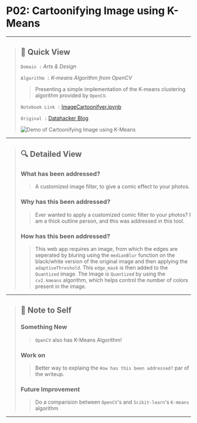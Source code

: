 # P02: Cartoonifying Image using K-Means

---

> ## 👀 Quick View 
>
> `Domain :` *Arts & Design*
>
> `Algorithm :` *K-means Algorithm from OpenCV*
>
> > Presenting a simple implementation of the K-means clustering algorithm provided by `OpenCV`. 
>
> `Notebook Link :` [ImageCartoonifyer.ipynb](https://colab.research.google.com/drive/15osRtroUiBjkDyZxuAtKTaXtdc24cjg2?usp=sharing)
>
> `Original :` [Datahacker Blog](http://datahacker.rs/002-opencv-projects-how-to-cartoonize-an-image-with-opencv-in-python/)
>
>  ![Demo of Cartoonifying Image using K-Means](https://raw.githubusercontent.com/steffincodes/data-scribbles/main/projects/p02/p02_demo.gif)

---

> ## 🔍 Detailed View
> 
> ### **What has been addressed?**
> >
> > A customized image filter, to give a comic effect to your photos.
> 
> ### **Why has this been addressed?**
> > 
> > Ever wanted to apply a customized comic filter to your photos? I am a thick outline person, and this was addressed in this tool.
> 
> ### **How has this been addressed?**
> >
> > This web app requires an image, from which the edges are seperated by bluring using the `medianBlur` function on the black/white version of the original image and then applying the `adaptiveThreshold`. This `edge_mask` is then added to the `Quantized` image. The Image is `Quantized` by using the `cv2.kmeans` algorithm, which helps control the number of colors present in the image.

---

> ## 📝 Note to Self
>
> ### **Something New**
> > `OpenCV` also has K-Means Algorithm!
> 
> ### **Work on**
> > Better way to explaing the `How has this been addressed?` par of the writeup.
>
> ### **Future Improvement**
> > Do a comparision between `OpenCV`'s and `Scikit-learn`'s `K-means` algorithm

---